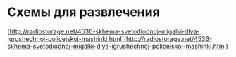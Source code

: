 # Схемы для развлечения

[http://radiostorage.net/4536-skhema-svetodiodnoj-migalki-dlya-igrushechnoj-policejskoj-mashinki.html](http://radiostorage.net/4536-skhema-svetodiodnoj-migalki-dlya-igrushechnoj-policejskoj-mashinki.html)

